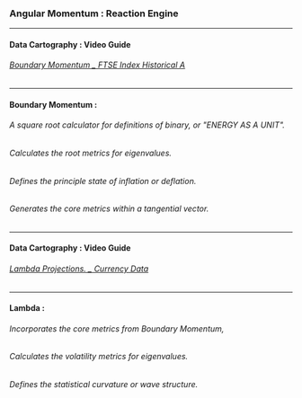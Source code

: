 ### Angular Momentum : Reaction Engine


 ---

#### Data Cartography : Video Guide
###### [Boundary Momentum _ FTSE Index Historical A](https://shared-assets.adobe.com/link/4246eee8-fb02-47fc-4118-4f5858db4a8c) 

---

#### Boundary Momentum : 

###### A square root calculator for definitions of binary, or "ENERGY AS A UNIT". 
###### Calculates the root metrics for eigenvalues.
###### Defines the principle state of inflation or deflation. 
###### Generates the core metrics within a tangential vector.


---

#### Data Cartography : Video Guide
###### [Lambda Projections. _ Currency Data](https://shared-assets.adobe.com/link/fe989b9b-9311-4e40-7de0-ba62c7a8c549) 

---

#### Lambda : 

###### Incorporates the core metrics from Boundary Momentum, 
###### Calculates the volatility metrics for eigenvalues. 
###### Defines the statistical curvature or wave structure.

